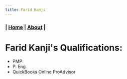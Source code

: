 ```yaml
---
title: Farid Kanji
---
```


### | [Home](/) | [About](/about.html) |

# Farid Kanji's Qualifications:
-  PMP
-  P. Eng.
-  QuickBooks Online ProAdvisor
